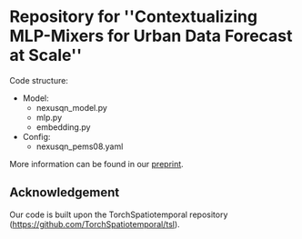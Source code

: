 # Repository for ''Contextualizing MLP-Mixers for Urban Data Forecast at Scale''  

Code structure:  
- Model:
  - nexusqn_model.py
  - mlp.py
  - embedding.py
- Config:
  - nexusqn_pems08.yaml

More information can be found in our [preprint](https://doi.org/10.48550/arXiv.2307.01482).

## Acknowledgement
Our code is built upon the TorchSpatiotemporal repository (https://github.com/TorchSpatiotemporal/tsl).
